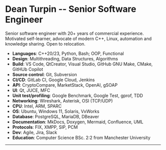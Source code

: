 # Dean Turpin -- Senior Software Engineer

Senior software engineer with 20+ years of commercial experience. Motivated self-learner, advocate of modern C++, Linux, automation and knowledge sharing. Open to relocation.

- __Languages__: C++20/23, Python, Bash; OOP, Functional
- __Design__: Multithreading, Data Structures, Algorithms
- __Build__: VS Code, QtCreator, Visual Studio, GitHub GNU Make, CMake, GitHUb Copilot
- __Source control__: Git, Subversion
- __CI/CD__: GitLab CI, Google Cloud, Jenkins
- __API__: CryptoCompare, MarketStack, OpenAI, gSOAP
- __UI__: Qt, JUCE, MFC
- __Unit test/profiling__: Google Benchmark, Google Test, gprof, TDD
- __Networking__: Wireshark, Asterisk, OSI (TCP/UDP)
- __CPU__: Intel, ARM, SPARC
- __OS__: Ubuntu, Windows 11, Solaris, VxWorks
- __Database__: PostgreSQL, MariaDB, DBeaver
- __Documentation__: MkDocs, Doxygen, Mermaid, Confluence, UML
- __Protocols__: FIX, XMPP, SIP, PCM
- __Dev__: Agile, Jira, Slack
- __Education__: Computer Science BSc. 2:2 from Manchester University

___

